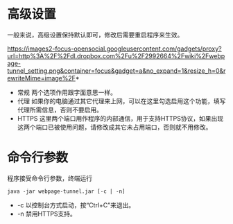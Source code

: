 # 高级设置 #

一般来说，高级设置保持默认即可，修改后需要重启程序来生效。

https://images2-focus-opensocial.googleusercontent.com/gadgets/proxy?url=http%3A%2F%2Fdl.dropbox.com%2Fu%2F2992664%2Fwiki%2Fwebpage-tunnel_setting.png&container=focus&gadget=a&no_expand=1&resize_h=0&rewriteMime=image%2F*

  * 常规 两个选项作用跟字面意思一样。
  * 代理 如果你的电脑通过其它代理来上网，可以在这里勾选启用这个功能，填写代理所需信息，否则不要启用。
  * HTTPS 这里两个端口用作程序的内部通信，用于支持HTTPS协议，如果出现这两个端口已被使用问题，请修改成其它未占用端口，否则就不用修改。

# 命令行参数 #

程序接受命令行参数，终端运行
```
java -jar webpage-tunnel.jar [-c | -n]
```

  * -c 以控制台方式启动，按“Ctrl+C”来退出。
  * -n 禁用HTTPS支持。